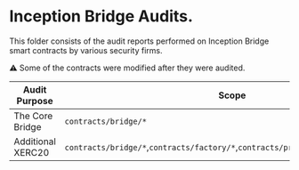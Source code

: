 # Inception Bridge Audits.

This folder consists of the audit reports performed on Inception Bridge smart contracts by various security firms.

⚠️ Some of the contracts were modified after they were audited.

| Audit Purpose     | Scope                                                                               | Firm     | Date       |
| ----------------- | ----------------------------------------------------------------------------------- | -------- | ---------- |
| The Core Bridge   | `contracts/bridge/*`                                                                | Veridise | 10.04.2024 |
| Additional XERC20 | `contracts/bridge/*`,`contracts/factory/*`,`contracts/proxy/*`,`contracts/XERC20/*` | Halborn  | 29.04.2024 |
